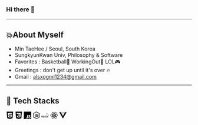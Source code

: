 ### Hi there 👋

---
## 💥About Myself
- Min TaeHee / Seoul, South Korea
- SungkyunKwan Univ, Philosophy & Software
- Favorites : Basketball🏀 WorkingOut💪 LOL🎮
- Greetings : don't get up until it's over :fire:
- Gmail : alsxogml1234@gmail.com


---
## 🎨 Tech Stacks
<img src='html.svg' style='background-color:#E34F26; width:20px;'>
<img src='css.svg' style='background-color:#1572B6; width:20px;'>
<img src='javascript.svg' style='background-color:#F7DF1E; width:20px;'>
<img src='node.svg' style='background-color:#339933; width:20px;'>
<img src='mysql.svg' style='background-color:#4479A1; width:20px;'>
<img src='react.svg' style='background-color:#61DAFB; width:20px;'>
<img src='vue.svg' style='background-color:#4FC08D; width:20px;'>





<!-- 
**DaeGul2/DaeGul2** is a ✨ _special_ ✨ repository because its `README.md` (this file) appears on your GitHub profile.

Here are some ideas to get you started:

- 🔭 I’m currently working on ...
- 🌱 I’m currently learning ...
- 👯 I’m looking to collaborate on ...
- 🤔 I’m looking for help with ...
- 💬 Ask me about ...
- 📫 How to reach me: ...
- 😄 Pronouns: ...
- ⚡ Fun fact: ... -->

